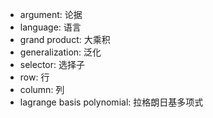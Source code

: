 - argument: 论据
- language: 语言
- grand product: 大乘积
- generalization: 泛化
- selector: 选择子
- row: 行
- column: 列
- lagrange basis polynomial: 拉格朗日基多项式
